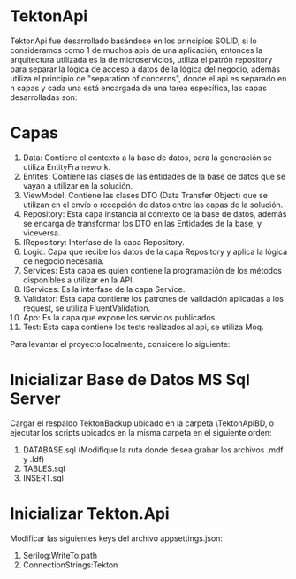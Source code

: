 # TektonApi

TektonApi fue desarrollado basándose en los principios SOLID, si lo consideramos como 1 de muchos apis de una aplicación, entonces la arquitectura utilizada es la de microservicios, utiliza el patrón repository para separar la lógica de acceso a datos de la lógica del negocio, además utiliza el principio de "separation of concerns", donde el api es separado en n capas y cada una está encargada de una tarea específica, las capas desarrolladas son:

Capas
=====
1.  Data: Contiene el contexto a la base de datos, para la generación se utiliza EntityFramework.
2.  Entites: Contiene las clases de las entidades de la base de datos que se vayan a utilizar en la solución.
3.  ViewModel: Contiene las clases DTO (Data Transfer Object) que se utilizan en el envío o recepción de datos entre las capas de la solución.
4.  Repository: Esta capa instancia al contexto de la base de datos, además se encarga de transformar los DTO en las Entidades de la base, y viceversa.
5.  IRepository: Interfase de la capa Repository.
6.  Logic: Capa que recibe los datos de la capa Repository y aplica la lógica de negocio necesaria.
7.  Services: Esta capa es quien contiene la programación de los métodos disponibles a utilizar en la API.
8.  IServices: Es la interfase de la capa Service.
9.  Validator: Esta capa contiene los patrones de validación aplicadas a los request, se utiliza FluentValidation.
10.  Apo: Es la capa que expone los servicios publicados.
11.  Test: Esta capa contiene los tests realizados al api, se utiliza Moq.

Para levantar el proyecto localmente, considere lo siguiente:

Inicializar Base de Datos MS Sql Server
=======================================
Cargar el respaldo TektonBackup ubicado en la carpeta \\TektonApiBD, o ejecutar los scripts ubicados en la misma carpeta en el siguiente orden:
1. DATABASE.sql (Modifique la ruta donde desea grabar los archivos .mdf y .ldf)
2. TABLES.sql
3. INSERT.sql

Inicializar Tekton.Api
=====================
Modificar las siguientes keys del archivo appsettings.json:
1. Serilog:WriteTo:path
2. ConnectionStrings:Tekton

